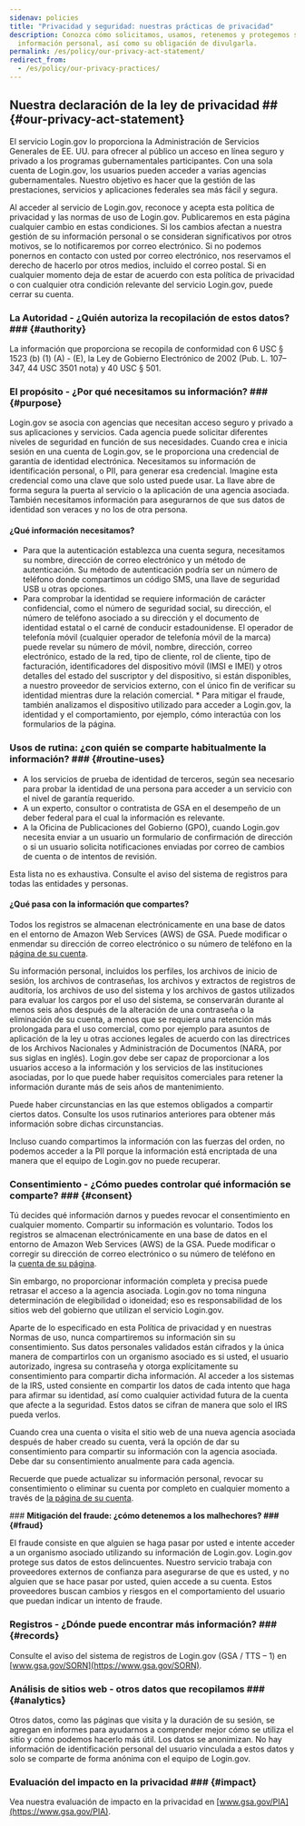 ```yaml
---
sidenav: policies
title: "Privacidad y seguridad: nuestras prácticas de privacidad"
description: Conozca cómo solicitamos, usamos, retenemos y protegemos su
  información personal, así como su obligación de divulgarla.
permalink: /es/policy/our-privacy-act-statement/
redirect_from:
  - /es/policy/our-privacy-practices/
---
```

## Nuestra declaración de la ley de privacidad ## {#our-privacy-act-statement}

El servicio Login.gov lo proporciona la Administración de Servicios Generales de EE. UU. para ofrecer al público un acceso en línea seguro y privado a los programas gubernamentales participantes. Con una sola cuenta de Login.gov, los usuarios pueden acceder a varias agencias gubernamentales. Nuestro objetivo es hacer que la gestión de las prestaciones, servicios y aplicaciones federales sea más fácil y segura.

Al acceder al servicio de Login.gov, reconoce y acepta esta política de privacidad y las normas de uso de Login.gov. Publicaremos en esta página cualquier cambio en estas condiciones. Si los cambios afectan a nuestra gestión de su información personal o se consideran significativos por otros motivos, se lo notificaremos por correo electrónico. Si no podemos ponernos en contacto con usted por correo electrónico, nos reservamos el derecho de hacerlo por otros medios, incluido el correo postal. Si en cualquier momento deja de estar de acuerdo con esta política de privacidad o con cualquier otra condición relevante del servicio Login.gov, puede cerrar su cuenta.

### La Autoridad - ¿Quién autoriza la recopilación de estos datos? ### {#authority}

La información que proporciona se recopila de conformidad con 6 USC § 1523 (b) (1) (A) - (E), la Ley de Gobierno Electrónico de 2002 (Pub. L. 107–347, 44 USC 3501 nota) y 40 USC § 501.

### El propósito - ¿Por qué necesitamos su información? ### {#purpose}

Login.gov se asocia con agencias que necesitan acceso seguro y privado a sus aplicaciones y servicios. Cada agencia puede solicitar diferentes niveles de seguridad en función de sus necesidades. Cuando crea e inicia sesión en una cuenta de Login.gov, se le proporciona una credencial de garantía de identidad electrónica. Necesitamos su información de identificación personal, o PII, para generar esa credencial. Imagine esta credencial como una clave que solo usted puede usar. La llave abre de forma segura la puerta al servicio o la aplicación de una agencia asociada. También necesitamos información para asegurarnos de que sus datos de identidad son veraces y no los de otra persona.

#### ¿Qué información necesitamos?

* Para que la autenticación establezca una cuenta segura, necesitamos su nombre, dirección de correo electrónico y un método de autenticación. Su método de autenticación podría ser un número de teléfono donde compartimos un código SMS, una llave de seguridad USB u otras opciones.
* Para comprobar la identidad se requiere información de carácter confidencial, como el número de seguridad social, su dirección, el número de teléfono asociado a su dirección y el documento de identidad estatal o el carné de conducir estadounidense. El operador de telefonía móvil (cualquier operador de telefonía móvil de la marca) puede revelar su número de móvil, nombre, dirección, correo electrónico, estado de la red, tipo de cliente, rol de cliente, tipo de facturación, identificadores del dispositivo móvil (IMSI e IMEI) y otros detalles del estado del suscriptor y del dispositivo, si están disponibles, a nuestro proveedor de servicios externo, con el único fin de verificar su identidad mientras dure la relación comercial.
*﻿ Para mitigar el fraude, también analizamos el dispositivo utilizado para acceder a Login.gov, la identidad y el comportamiento, por ejemplo, cómo interactúa con los formularios de la página.

### Usos de rutina: ¿con quién se comparte habitualmente la información? ### {#routine-uses}

* A los servicios de prueba de identidad de terceros, según sea necesario para probar la identidad de una persona para acceder a un servicio con el nivel de garantía requerido.
* A un experto, consultor o contratista de GSA en el desempeño de un deber federal para el cual la información es relevante.
* A la Oficina de Publicaciones del Gobierno (GPO), cuando Login.gov necesita enviar a un usuario un formulario de confirmación de dirección o si un usuario solicita notificaciones enviadas por correo de cambios de cuenta o de intentos de revisión.

Esta lista no es exhaustiva. Consulte el aviso del sistema de registros para todas las entidades y personas.

#### ¿Qué pasa con la información que compartes?

Todos los registros se almacenan electrónicamente en una base de datos en el entorno de Amazon Web Services (AWS) de GSA. Puede modificar o enmendar su dirección de correo electrónico o su número de teléfono en la [página de su cuenta](https://secure.login.gov/account).

Su información personal, incluidos los perfiles, los archivos de inicio de sesión, los archivos de contraseñas, los archivos y extractos de registros de auditoría, los archivos de uso del sistema y los archivos de gastos utilizados para evaluar los cargos por el uso del sistema, se conservarán durante al menos seis años después de la alteración de una contraseña o la eliminación de su cuenta, a menos que se requiera una retención más prolongada para el uso comercial, como por ejemplo para asuntos de aplicación de la ley u otras acciones legales de acuerdo con las directrices de los Archivos Nacionales y Administración de Documentos (NARA, por sus siglas en inglés). Login.gov debe ser capaz de proporcionar a los usuarios acceso a la información y los servicios de las instituciones asociadas, por lo que puede haber requisitos comerciales para retener la información durante más de seis años de mantenimiento.

Puede haber circunstancias en las que estemos obligados a compartir ciertos datos. Consulte los usos rutinarios anteriores para obtener más información sobre dichas circunstancias.

Incluso cuando compartimos la información con las fuerzas del orden, no podemos acceder a la PII porque la información está encriptada de una manera que el equipo de Login.gov no puede recuperar.

### Consentimiento - ¿Cómo puedes controlar qué información se comparte? ### {#consent}

Tú decides qué información darnos y puedes revocar el consentimiento en cualquier momento. Compartir su información es voluntario. Todos los registros se almacenan electrónicamente en una base de datos en el entorno de Amazon Web Services (AWS) de la GSA. Puede modificar o corregir su dirección de correo electrónico o su número de teléfono en la [cuenta de su página](https://secure.login.gov/account).

Sin embargo, no proporcionar información completa y precisa puede retrasar el acceso a la agencia asociada. Login.gov no toma ninguna determinación de elegibilidad o idoneidad; eso es responsabilidad de los sitios web del gobierno que utilizan el servicio Login.gov.

Aparte de lo especificado en esta Política de privacidad y en nuestras Normas de uso, nunca compartiremos su información sin su consentimiento. Sus datos personales validados están cifrados y la única manera de compartirlos con un organismo asociado es si usted, el usuario autorizado, ingresa su contraseña y otorga explícitamente su consentimiento para compartir dicha información. Al acceder a los sistemas de la IRS, usted consiente en compartir los datos de cada intento que haga para afirmar su identidad, así como cualquier actividad futura de la cuenta que afecte a la seguridad. Estos datos se cifran de manera que solo el IRS pueda verlos.

Cuando crea una cuenta o visita el sitio web de una nueva agencia asociada después de haber creado su cuenta, verá la opción de dar su consentimiento para compartir su información con la agencia asociada. Debe dar su consentimiento anualmente para cada agencia.

Recuerde que puede actualizar su información personal, revocar su consentimiento o eliminar su cuenta por completo en cualquier momento a través de [la página de su cuenta](https://secure.login.gov/account).

#﻿## **Mitigación del fraude: ¿cómo detenemos a los malhechores? ### {#fraud}**

El fraude consiste en que alguien se haga pasar por usted e intente acceder a un organismo asociado utilizando su información de Login.gov. Login.gov protege sus datos de estos delincuentes. Nuestro servicio trabaja con proveedores externos de confianza para asegurarse de que es usted, y no alguien que se hace pasar por usted, quien accede a su cuenta. Estos proveedores buscan cambios y riesgos en el comportamiento del usuario que puedan indicar un intento de fraude.

### Registros - ¿Dónde puede encontrar más información? ### {#records}

Consulte el aviso del sistema de registros de Login.gov (GSA / TTS – 1) en [www.gsa.gov/SORN](https://www.gsa.gov/SORN).

### Análisis de sitios web - otros datos que recopilamos ### {#analytics}

Otros datos, como las páginas que visita y la duración de su sesión, se agregan en informes para ayudarnos a comprender mejor cómo se utiliza el sitio y cómo podemos hacerlo más útil. Los datos se anonimizan. No hay información de identificación personal del usuario vinculada a estos datos y solo se comparte de forma anónima con el equipo de Login.gov.

### Evaluación del impacto en la privacidad ### {#impact}

Vea nuestra evaluación de impacto en la privacidad en [www.gsa.gov/PIA](https://www.gsa.gov/PIA).